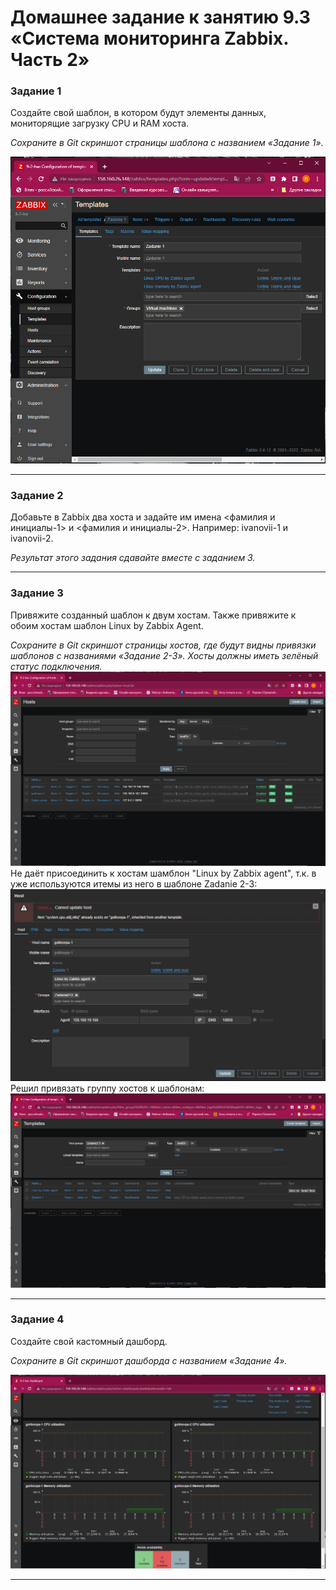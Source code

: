 # Домашнее задание к занятию 9.3 «Система мониторинга Zabbix. Часть 2»

### Задание 1

Создайте свой шаблон, в котором будут элементы данных, мониторящие загрузку CPU и RAM хоста.

*Сохраните в Git скриншот страницы шаблона с названием «Задание 1».*

![9-3-1](./9-3/9-3-1.png)

 ---

### Задание 2

Добавьте в Zabbix два хоста и задайте им имена <фамилия и инициалы-1> и <фамилия и инициалы-2>. Например: ivanovii-1 и ivanovii-2.

*Результат этого задания сдавайте вместе с заданием 3.*

 ---

### Задание 3

Привяжите созданный шаблон к двум хостам. Также привяжите к обоим хостам шаблон Linux by Zabbix Agent.

*Сохраните в Git скриншот страницы хостов, где будут видны привязки шаблонов с названиями «Задание 2-3». Хосты должны иметь зелёный статус подключения.*
![9-3-2-1](./9-3/9-3-2-1.png)
Не даёт присоединить к хостам шамблон "Linux by Zabbix agent", т.к. в уже используются итемы из него в шаблоне Zadanie 2-3:
![9-3-2-2](./9-3/9-3-2-2.png)
Решил привязать группу хостов к шаблонам:
![9-3-2-3](./9-3/9-3-2-3.png)

 ---

### Задание 4

Создайте свой кастомный дашборд.

*Сохраните в Git скриншот дашборда с названием «Задание 4».*

![9-3-4](./9-3/9-3-4.png)

 ---


